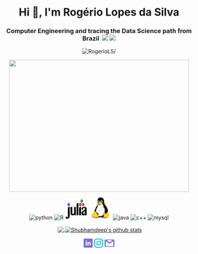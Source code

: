 <h1 align="center">Hi 👋, I'm Rogério Lopes da Silva</h1>
<h3 align="center">Computer Engineering and tracing the Data Science path from Brazil &nbsp;<img src="https://github.com/TheDudeThatCode/TheDudeThatCode/blob/master/Assets/Mario_Hello_Big.gif" width="30px">
<img src="https://github.com/TheDudeThatCode/TheDudeThatCode/blob/master/Assets/Developer.gif" width="30px"></h3>
<p align="center"> <img src=https://komarev.com/ghpvc/?username=RogerioLS alt=RogerioLS/> </p>

<p align="center"><img align="center" src="https://media.giphy.com/media/WiM5K1e9MtEic/giphy.gif" width="480" height="352.653"/></p>

<p align="center"><img 
src=https://github.com/abranhe/programming-languages-logos/blob/master/src/python/python.svg alt=python width="60" height="60"/> <img 
src=https://github.com/abranhe/programming-languages-logos/blob/master/src/r/r.svg alt=R width="60" height="60"/> <img
src=https://github.com/JuliaLang/julia-logo-graphics/blob/master/images/julia-logo-color.svg alt=julia width="60" height="60"/> <img                                   
src=https://github.com/devicons/devicon/blob/master/icons/linux/linux-original.svg alt=linux width="60" height="60"/> <img                                                       src=https://github.com/abranhe/programming-languages-logos/blob/master/src/java/java.svg alt=java width="60" height="60"/> <img 
src=https://github.com/isocpp/logos/blob/master/cpp_logo.svg alt=c++ width="60" height="60"/> <img
src=https://camo.githubusercontent.com/8462c30b67acfd5571bcfb8094f5be2d1b7ac9e0cdbffbf4d146cc04b94b5d1d/68747470733a2f2f7777772e6d7973716c2e636f6d2f636f6d6d6f6e2f6c6f676f732f6c6f676f2d6d7973716c2d313730783131352e706e67 alt=mysql width="60" height="60"/></p><p align="center"> <img
</p>

<a href="https://github.com/RogerioLS">
  <img align="center" src="https://github-readme-stats.vercel.app/api/top-langs/?username=RogerioLS&&langs_count=3&theme=tokyonight&hide_langs_below=1" />
</a>
<a href="https://github.com/RogerioLS">
 <img align="center" src="https://github-readme-stats.vercel.app/api?username=RogerioLS&show_icons=true&theme=tokyonight&line_height=27" alt="Shubhamdeep's github stats"/>
</a>
<br>

<p align="center">
  <a href="https://linkedin.com//in/rogerio-lopes-57627615b/">
    <img align="center" alt="Rogério Lopes | Linkedin" width="24px"
         src="https://github.com/JuniorTorresMTJ/JuniorTorresMTJ/blob/master/image/linkedin.svg" /></a>
  <a href="https://www.instagram.com/rogerinholopes/?hl=pt-br">
    <img align="center" alt="Rogério Lopes | Instagram" width="24px"
         src="https://github.com/JuniorTorresMTJ/JuniorTorresMTJ/blob/master/image/instagram.svg" /></a>
  <a href="rogerio_288@hotmail.com">
    <img align="center" alt="Rogério Lopes | OutLook" width="26px"
         src="https://github.com/JuniorTorresMTJ/JuniorTorresMTJ/blob/master/image/gmail.svg" /></a>















<!--
**RogerioLS/RogerioLS** is a ✨ _special_ ✨ repository because its `README.md` (this file) appears on your GitHub profile.

Here are some ideas to get you started:

- 🔭 I’m currently working on ...
- 🌱 I’m currently learning ...
- 👯 I’m looking to collaborate on ...
- 🤔 I’m looking for help with ...
- 💬 Ask me about ...
- 📫 How to reach me: ...
- 😄 Pronouns: ...
- ⚡ Fun fact: ...
-->
